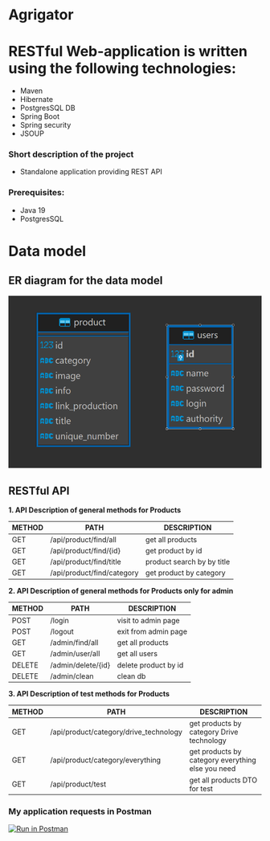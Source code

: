# Agrigator
# RESTful Web-application is written using the following technologies: 
  - Maven 
  - Hibernate 
  - PostgresSQL DB 
  - Spring Boot
  - Spring security
  - JSOUP
### Short description of the project
  - Standalone application providing REST API

### Prerequisites:
- Java 19
- PostgresSQL

# Data model
## ER diagram for the data model

![redm_db.png](src/main/resources/img/readme_db.png)

## RESTful API

**1. API Description of general methods for Products**

METHOD | PATH | DESCRIPTION
------------|-----|------------
GET | /api/product/find/all | get all products
GET | /api/product/find/{id} | get product by id
GET | /api/product/find/title | product search by by title
GET | /api/product/find/category | get product by category

**2. API Description of general methods for Products only for admin**

METHOD | PATH               | DESCRIPTION
------------|--------------------|------------
POST | /login             | visit to admin page
POST | /logout            | exit from admin page
GET | /admin/find/all    | get all products
GET | /admin/user/all    | get all users
DELETE | /admin/delete/{id} | delete product by id
DELETE | /admin/clean       | clean db

**3. API Description of test methods for Products**

METHOD | PATH                                        | DESCRIPTION
------------|---------------------------------------------|------------
GET | /api/product/category/drive_technology      | get products by category Drive technology
GET | /api/product/category/everything | get products by category everything else you need
GET | /api/product/test                           | get all products DTO for test

### My application requests in Postman
[![Run in Postman](https://run.pstmn.io/button.svg)](https://app.getpostman.com/run-collection/d9af219fea3fe665c736?action=collection%2Fimport)
